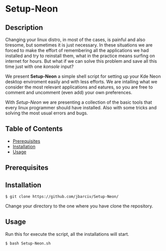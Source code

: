 # Setup-Neon

## Description
Changing your linux distro, in most of the cases, is painful and also tiresome, but sometimes it is just necessary. In these situations we are forced to make the effort of remembering all the applications we had installed and try to reinstall them, what in the practice means surfing on internet for hours. But what if we can solve this problem and save all this time just with one *konsole* input?

We present **Setup-Neon** a simple shell script for setting up your Kde Neon desktop enviroment easily and with less efforts. We are intalling what we consider the most relevant applications and eatures, so you are free to comment and uncomment (even add) your own preferences.

With *Setup-Neon* we are presenting a collection of the basic tools that every linux programmer should have installed. Also with some tricks and solving the most usual errors and bugs.

## Table of Contents

- [Prerequisites](#prerequisites)
- [Installation](#installation)
- [Usage](#usage)

## Prerequisites


## Installation

```
$ git clone https://github.com/jbarciv/Setup-Neon/
```
Change your directory to the one where you have clone the repository.

## Usage
Run this for execute the script, all the installations will start.
```
$ bash Setup-Neon.sh
```

